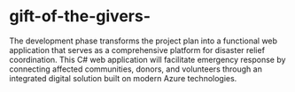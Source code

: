 # gift-of-the-givers-
The development phase transforms the project plan into a functional web application that serves as a comprehensive platform for disaster relief coordination. This C# web application will facilitate emergency response by connecting affected communities, donors, and volunteers through an integrated digital solution built on modern Azure technologies.
